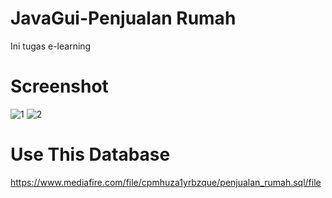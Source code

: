 # JavaGui-Penjualan Rumah
Ini tugas e-learning

# Screenshot
![1](https://user-images.githubusercontent.com/81821406/113479851-85d42480-94bb-11eb-8d62-16fe35c405f0.JPG)
![2](https://user-images.githubusercontent.com/81821406/113479861-8bca0580-94bb-11eb-9f5e-a1bcf3f557f6.JPG)

# Use This Database
https://www.mediafire.com/file/cpmhuza1yrbzque/penjualan_rumah.sql/file
